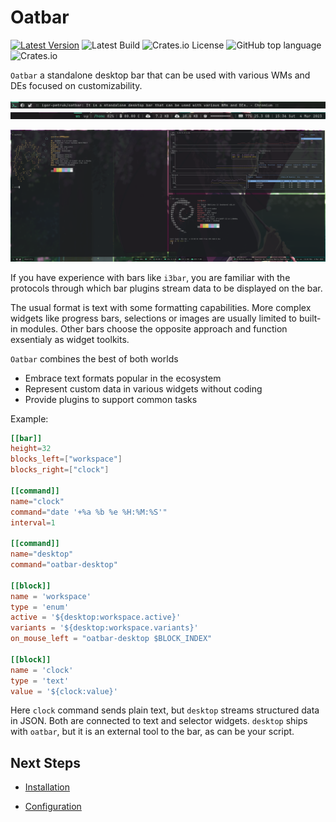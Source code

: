 # Oatbar

[![Latest Version](https://img.shields.io/crates/v/oatbar.svg)](https://crates.io/crates/oatbar)
![Latest Build](https://img.shields.io/github/actions/workflow/status/igor-petruk/oatbar/on-push.yml)
![Crates.io License](https://img.shields.io/crates/l/oatbar)
![GitHub top language](https://img.shields.io/github/languages/top/igor-petruk/oatbar)
![Crates.io](https://img.shields.io/crates/d/oatbar?label=Cargo.io%20downloads)

`Oatbar` a standalone desktop bar that can be used with various WMs and DEs focused
on customizability.

![Panel Left](panel-sample-left.png)
![Panel Right](panel-sample-right.png)

[![Screenshot](main.png)](main.png)

If you have experience with bars like `i3bar`, you are familiar with the protocols 
through which bar plugins stream data to be displayed on the bar. 

The usual format is text with some formatting capabilities. More complex widgets like
progress bars, selections or images are usually limited to built-in modules. 
Other bars choose the opposite approach and function exsentialy as widget toolkits.

`Oatbar` combines the best of both worlds

* Embrace text formats popular in the ecosystem 
* Represent custom data in various widgets without coding
* Provide plugins to support common tasks

Example:

```toml
[[bar]]
height=32
blocks_left=["workspace"]
blocks_right=["clock"]

[[command]]
name="clock"
command="date '+%a %b %e %H:%M:%S'"
interval=1

[[command]]
name="desktop"
command="oatbar-desktop"

[[block]]
name = 'workspace'
type = 'enum'
active = '${desktop:workspace.active}'
variants = '${desktop:workspace.variants}'
on_mouse_left = "oatbar-desktop $BLOCK_INDEX"

[[block]]
name = 'clock'
type = 'text'
value = '${clock:value}'
```

Here `clock` command sends plain text, but `desktop` streams
structured data in JSON. Both are connected to text and selector
widgets. `desktop` ships with `oatbar`, but it is an external tool
to the bar, as can be your script.

## Next Steps

* [Installation](./installation.md)

* [Configuration](./configuration)
